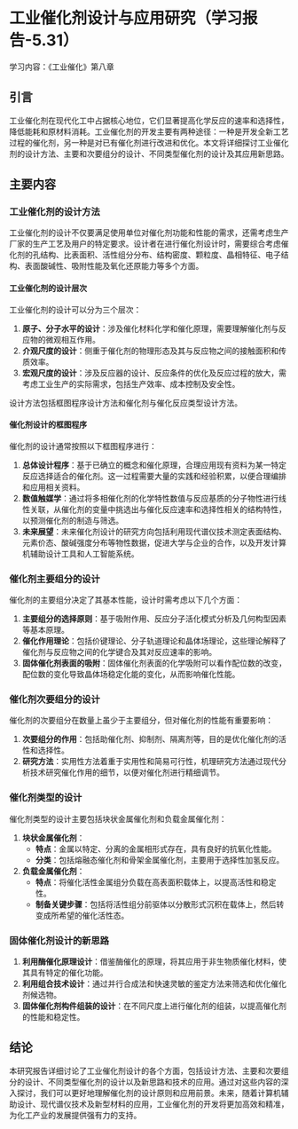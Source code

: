 # 工业催化剂设计与应用研究（学习报告-5.31）

学习内容：《工业催化》第八章

## 引言

工业催化剂在现代化工中占据核心地位，它们显著提高化学反应的速率和选择性，降低能耗和原材料消耗。工业催化剂的开发主要有两种途径：一种是开发全新工艺过程的催化剂，另一种是对已有催化剂进行改进和优化。本文将详细探讨工业催化剂的设计方法、主要和次要组分的设计、不同类型催化剂的设计及其应用新思路。

## 主要内容

### 工业催化剂的设计方法

工业催化剂的设计不仅要满足使用单位对催化剂功能和性能的需求，还需考虑生产厂家的生产工艺及用户的特定要求。设计者在进行催化剂设计时，需要综合考虑催化剂的孔结构、比表面积、活性组分分布、结构密度、颗粒度、晶相特征、电子结构、表面酸碱性、吸附性能及氧化还原能力等多个方面。

#### 工业催化剂的设计层次

工业催化剂的设计可以分为三个层次：

1. **原子、分子水平的设计**：涉及催化材料化学和催化原理，需要理解催化剂与反应物的微观相互作用。
2. **介观尺度的设计**：侧重于催化剂的物理形态及其与反应物之间的接触面积和传质效率。
3. **宏观尺度的设计**：涉及反应器的设计、反应条件的优化及反应过程的放大，需考虑工业生产的实际需求，包括生产效率、成本控制及安全性。

设计方法包括框图程序设计方法和催化剂与催化反应类型设计方法。

#### 催化剂设计的框图程序

催化剂的设计通常按照以下框图程序进行：

1. **总体设计程序**：基于已确立的概念和催化原理，合理应用现有资料为某一特定反应选择适合的催化剂。这一过程需要大量的实践和经验积累，以便合理编排和应用相关资料。
2. **数值触媒学**：通过将多相催化剂的化学特性数值与反应基质的分子物性进行线性关联，从催化剂的变量中挑选出与催化反应速率和选择性相关的结构特性，以预测催化剂的制造与筛选。
3. **未来展望**：未来催化剂设计的研究方向包括利用现代谱仪技术测定表面结构、元素价态、酸碱强度分布等物性数据，促进大学与企业的合作，以及开发计算机辅助设计工具和人工智能系统。

### 催化剂主要组分的设计

催化剂的主要组分决定了其基本性能，设计时需考虑以下几个方面：

1. **主要组分的选择原则**：基于吸附作用、反应分子活化模式分析及几何构型因素等基本原理。
2. **催化作用理论**：包括价键理论、分子轨道理论和晶体场理论，这些理论解释了催化剂与反应物之间的化学键合及其对反应速率的影响。
3. **固体催化剂表面的吸附**：固体催化剂表面的化学吸附可以看作配位数的改变，配位数的变化导致晶体场稳定化能的变化，从而影响催化性能。

### 催化剂次要组分的设计

催化剂的次要组分在数量上虽少于主要组分，但对催化剂的性能有重要影响：

1. **次要组分的作用**：包括助催化剂、抑制剂、隔离剂等，目的是优化催化剂的活性和选择性。
2. **研究方法**：实用性方法着重于实用性和简易可行性，机理研究方法通过现代分析技术研究催化作用的细节，以便对催化剂进行精细调节。

### 催化剂类型的设计

催化剂类型的设计主要包括块状金属催化剂和负载金属催化剂：

1. **块状金属催化剂**：
    - **特点**：金属以特定、分离的金属相形式存在，具有良好的抗氧化性能。
    - **分类**：包括熔融态催化剂和骨架金属催化剂，主要用于选择性加氢反应。
2. **负载金属催化剂**：
    - **特点**：将催化活性金属组分负载在高表面积载体上，以提高活性和稳定性。
    - **制备关键步骤**：包括将活性组分前驱体以分散形式沉积在载体上，然后转变成所希望的催化活性态。

### 固体催化剂设计的新思路

1. **利用酶催化原理设计**：借鉴酶催化的原理，将其应用于非生物质催化材料，使其具有特定的催化功能。
2. **利用组合技术设计**：通过并行合成法和快速灵敏的鉴定方法来筛选和优化催化剂候选物。
3. **固体催化剂构件组装的设计**：在不同尺度上进行催化剂的组装，以提高催化剂的性能和稳定性。

## 结论

本研究报告详细讨论了工业催化剂设计的各个方面，包括设计方法、主要和次要组分的设计、不同类型催化剂的设计以及新思路和技术的应用。通过对这些内容的深入探讨，我们可以更好地理解催化剂的设计原则和应用前景。未来，随着计算机辅助设计、现代谱仪技术及新型材料的应用，工业催化剂的开发将更加高效和精准，为化工产业的发展提供强有力的支持。